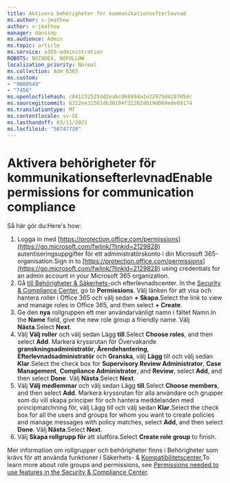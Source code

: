 ```yaml
---
title: Aktivera behörigheter för kommunikationsefterlevnad
ms.author: v-jmathew
author: v-jmathew
manager: dansimp
ms.audience: Admin
ms.topic: article
ms.service: o365-administration
ROBOTS: NOINDEX, NOFOLLOW
localization_priority: Normal
ms.collection: Adm_O365
ms.custom:
- "9000549"
- "7456"
ms.openlocfilehash: c841232525dd2eabc068494a1e22975d428705dc
ms.sourcegitcommit: 6312ee31561db36104f32282d019d069ede69174
ms.translationtype: MT
ms.contentlocale: sv-SE
ms.lasthandoff: 03/11/2021
ms.locfileid: "50747730"
---
```

# <a name="enable-permissions-for-communication-compliance"></a><span data-ttu-id="870af-102">Aktivera behörigheter för kommunikationsefterlevnad</span><span class="sxs-lookup"><span data-stu-id="870af-102">Enable permissions for communication compliance</span></span>

<span data-ttu-id="870af-103">Så här gör du:</span><span class="sxs-lookup"><span data-stu-id="870af-103">Here's how:</span></span>

1. <span data-ttu-id="870af-104">Logga in med [https://protection.office.com/permissions](https://go.microsoft.com/fwlink/?linkid=2129828) autentiseringsuppgifter för ett administratörskonto i din Microsoft 365-organisation.</span><span class="sxs-lookup"><span data-stu-id="870af-104">Sign in to [https://protection.office.com/permissions](https://go.microsoft.com/fwlink/?linkid=2129828) using credentials for an admin account in your Microsoft 365 organization.</span></span>
2. <span data-ttu-id="870af-105">Gå [till Behörigheter & Säkerhets-](https://go.microsoft.com/fwlink/?linkid=2101341)och efterlevnadscenter. </span><span class="sxs-lookup"><span data-stu-id="870af-105">In the [Security & Compliance Center](https://go.microsoft.com/fwlink/?linkid=2101341), go to **Permissions**.</span></span> <span data-ttu-id="870af-106">Välj länken för att visa och hantera roller i Office 365 och välj sedan **\+ Skapa**.</span><span class="sxs-lookup"><span data-stu-id="870af-106">Select the link to view and manage roles in Office 365, and then select **\+ Create**.</span></span>
3. <span data-ttu-id="870af-107">Ge den **nya** rollgruppen ett mer användarvänligt namn i fältet Namn.</span><span class="sxs-lookup"><span data-stu-id="870af-107">In the **Name** field, give the new role group a friendly name.</span></span> <span data-ttu-id="870af-108">Välj **Nästa**.</span><span class="sxs-lookup"><span data-stu-id="870af-108">Select **Next**.</span></span>
4. <span data-ttu-id="870af-109">Välj **Välj roller** och välj sedan Lägg **till**.</span><span class="sxs-lookup"><span data-stu-id="870af-109">Select **Choose roles**, and then select **Add**.</span></span> <span data-ttu-id="870af-110">Markera kryssrutan för Övervakande **granskningsadministratör**, **Ärendehantering**, **Efterlevnadsadministratör** och **Granska**, välj **Lägg** till och välj sedan **Klar**.</span><span class="sxs-lookup"><span data-stu-id="870af-110">Select the check box for **Supervisory Review Administrator**, **Case Management**, **Compliance Administrator**, and **Review**, select **Add**, and then select **Done**.</span></span> <span data-ttu-id="870af-111">Välj **Nästa**.</span><span class="sxs-lookup"><span data-stu-id="870af-111">Select **Next**.</span></span>
5. <span data-ttu-id="870af-112">Välj **Välj medlemmar** och välj sedan Lägg **till**.</span><span class="sxs-lookup"><span data-stu-id="870af-112">Select **Choose members**, and then select **Add**.</span></span> <span data-ttu-id="870af-113">Markera kryssrutan för alla användare och grupper som du vill skapa principer för och hantera meddelanden med principmatchning för, välj Lägg till och välj sedan **Klar**.</span><span class="sxs-lookup"><span data-stu-id="870af-113">Select the check box for all the users and groups for whom you want to create policies and manage messages with policy matches, select **Add**, and then select **Done**.</span></span> <span data-ttu-id="870af-114">Välj **Nästa**.</span><span class="sxs-lookup"><span data-stu-id="870af-114">Select **Next**.</span></span>
6. <span data-ttu-id="870af-115">Välj **Skapa rollgrupp för** att slutföra.</span><span class="sxs-lookup"><span data-stu-id="870af-115">Select **Create role group** to finish.</span></span>

<span data-ttu-id="870af-116">Mer information om rollgrupper och behörigheter finns i Behörigheter som krävs för att använda funktioner i Säkerhets- & [Kompatibilitetscenter.](https://go.microsoft.com/fwlink/?linkid=2114184)</span><span class="sxs-lookup"><span data-stu-id="870af-116">To learn more about role groups and permissions, see [Permissions needed to use features in the Security & Compliance Center](https://go.microsoft.com/fwlink/?linkid=2114184).</span></span>

